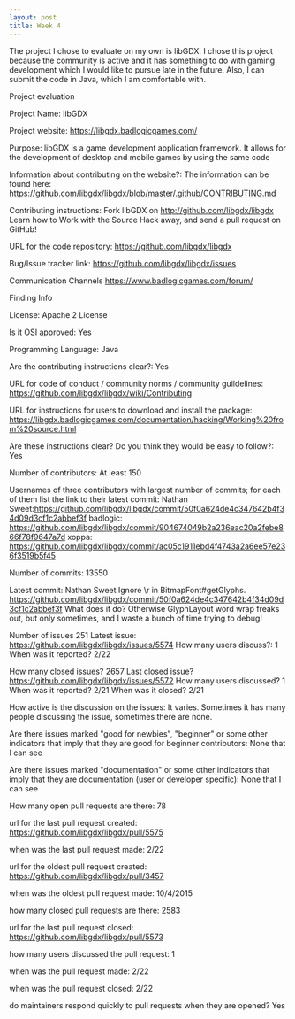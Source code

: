 ```yaml
---
layout: post
title: Week 4
---
```


The project I chose to evaluate on my own is libGDX.
I chose this project because the community is active and it has something to do with gaming development which I would like to pursue late in the future.
Also, I can submit the code in Java, which I am comfortable with.



Project evaluation

Project Name: 
libGDX

Project website: 
https://libgdx.badlogicgames.com/

Purpose:
libGDX is a game development application framework.  It allows for the development of desktop and mobile games by using the same code

Information about contributing on the website?:
The information can be found here:
https://github.com/libgdx/libgdx/blob/master/.github/CONTRIBUTING.md

Contributing instructions: 
Fork libGDX on http://github.com/libgdx/libgdx
Learn how to Work with the Source
Hack away, and send a pull request on GitHub!

URL for the code repository:
https://github.com/libgdx/libgdx

Bug/Issue tracker link:
https://github.com/libgdx/libgdx/issues

Communication Channels
https://www.badlogicgames.com/forum/

Finding Info

License:
Apache 2 License

Is it OSI approved:
Yes

Programming Language:
Java

Are the contributing instructions clear?:
Yes

URL for code of conduct / community norms / community guildelines:
https://github.com/libgdx/libgdx/wiki/Contributing

URL for instructions for users to download and install the package:
https://libgdx.badlogicgames.com/documentation/hacking/Working%20from%20source.html

Are these instructions clear? Do you think they would be easy to follow?:
Yes

Number of contributors:
At least 150

Usernames of three contributors with largest number of commits; for each of them list the link to their latest commit:
Nathan Sweet:https://github.com/libgdx/libgdx/commit/50f0a624de4c347642b4f34d09d3cf1c2abbef3f
badlogic: https://github.com/libgdx/libgdx/commit/904674049b2a236eac20a2febe866f78f9647a7d
xoppa: https://github.com/libgdx/libgdx/commit/ac05c1911ebd4f4743a2a6ee57e236f3519b5f45

Number of commits:
13550

Latest commit:
Nathan Sweet
Ignore \r in BitmapFont#getGlyphs.
https://github.com/libgdx/libgdx/commit/50f0a624de4c347642b4f34d09d3cf1c2abbef3f
What does it do?
Otherwise GlyphLayout word wrap freaks out, but only sometimes, and I waste a bunch of time trying to debug!

Number of issues
251
Latest issue:
https://github.com/libgdx/libgdx/issues/5574
How many users discuss?:
1
When was it reported?
2/22

How many closed issues?
2657
Last closed issue?
https://github.com/libgdx/libgdx/issues/5572
How many users discussed?
1
When was it reported?
2/21
When was it closed?
2/21

How active is the discussion on the issues:
It varies. Sometimes it has many people discussing the issue, sometimes there are none.

Are there issues marked "good for newbies", "beginner" or some other indicators that imply that they are good for beginner contributors:
None that I can see

 
Are there issues marked "documentation" or some other indicators that imply that they are documentation (user or developer specific):
None that I can see

How many open pull requests are there: 
78

url for the last pull request created: 
https://github.com/libgdx/libgdx/pull/5575

when was the last pull request made: 
2/22

url for the oldest pull request created:
https://github.com/libgdx/libgdx/pull/3457

when was the oldest pull request made:
10/4/2015

how many closed pull requests are there:
2583

url for the last pull request closed:
https://github.com/libgdx/libgdx/pull/5573

how many users discussed the pull request:
1

when was the pull request made:
2/22

when was the pull request closed:
2/22

do maintainers respond quickly to pull requests when they are opened?
Yes
